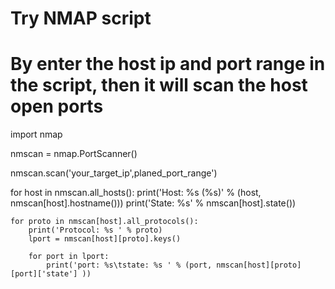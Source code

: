 # Try NMAP script
# By enter the host ip and port range in the script, then it will scan the host open ports

import nmap

nmscan = nmap.PortScanner()

nmscan.scan('your_target_ip',planed_port_range')

for host in nmscan.all_hosts():
	print('Host: %s (%s)' % (host, nmscan[host].hostname()))
	print('State: %s' % nmscan[host].state())
  
	for proto in nmscan[host].all_protocols():
		print('Protocol: %s ' % proto)
		lport = nmscan[host][proto].keys()
    
		for port in lport:
			print('port: %s\tstate: %s ' % (port, nmscan[host][proto][port]['state'] ))
